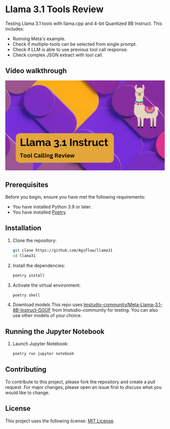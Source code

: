 # Llama 3.1 Tools Review

Testing Llama 3.1 tools with llama.cpp and 4-bit Quantized 8B Instruct. This includes:

- Running Meta's example.  
- Check if multiple-tools can be selected from single prompt.  
- Check if LLM is able to use previous tool call response.  
- Check complex JSON extract with tool call.  

## Video walkthrough

[<img src="./video.png">](https://youtu.be/xuzRIWVxb_w)

## Prerequisites

Before you begin, ensure you have met the following requirements:

- You have installed Python 3.9 or later.
- You have installed [Poetry](https://python-poetry.org/docs/#installation).

## Installation

1. Clone the repository:

   ```sh
   git clone https://github.com/AgiFlow/llama31
   cd llama31
   ```

2. Install the dependencies:

   ```sh
   poetry install
   ```

3. Activate the virtual environment:

   ```sh
   poetry shell
   ```
   
4. Download models
This repo uses [lmstudio-community/Meta-Llama-3.1-8B-Instruct-GGUF](https://huggingface.co/lmstudio-community/Meta-Llama-3.1-8B-Instruct-GGUF/tree/main) from lmstudio-community for testing. You can also use other models of your choice.

## Running the Jupyter Notebook

1. Launch Jupyter Notebook:

   ```sh
   poetry run jupyter notebook
   ```

## Contributing

To contribute to this project, please fork the repository and create a pull request. For major changes, please open an issue first to discuss what you would like to change.

## License

This project uses the following license: [MIT License](LICENSE).
